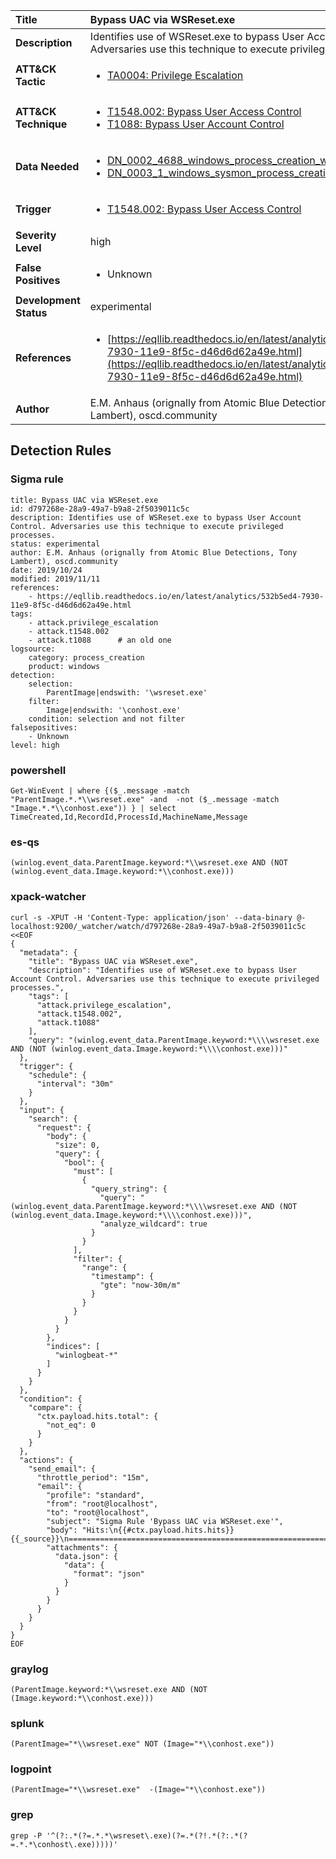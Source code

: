 | Title                    | Bypass UAC via WSReset.exe       |
|:-------------------------|:------------------|
| **Description**          | Identifies use of WSReset.exe to bypass User Account Control. Adversaries use this technique to execute privileged processes. |
| **ATT&amp;CK Tactic**    |  <ul><li>[TA0004: Privilege Escalation](https://attack.mitre.org/tactics/TA0004)</li></ul>  |
| **ATT&amp;CK Technique** | <ul><li>[T1548.002: Bypass User Access Control](https://attack.mitre.org/techniques/T1548/002)</li><li>[T1088: Bypass User Account Control](https://attack.mitre.org/techniques/T1088)</li></ul>  |
| **Data Needed**          | <ul><li>[DN_0002_4688_windows_process_creation_with_commandline](../Data_Needed/DN_0002_4688_windows_process_creation_with_commandline.md)</li><li>[DN_0003_1_windows_sysmon_process_creation](../Data_Needed/DN_0003_1_windows_sysmon_process_creation.md)</li></ul>  |
| **Trigger**              | <ul><li>[T1548.002: Bypass User Access Control](../Triggers/T1548.002.md)</li></ul>  |
| **Severity Level**       | high |
| **False Positives**      | <ul><li>Unknown</li></ul>  |
| **Development Status**   | experimental |
| **References**           | <ul><li>[https://eqllib.readthedocs.io/en/latest/analytics/532b5ed4-7930-11e9-8f5c-d46d6d62a49e.html](https://eqllib.readthedocs.io/en/latest/analytics/532b5ed4-7930-11e9-8f5c-d46d6d62a49e.html)</li></ul>  |
| **Author**               | E.M. Anhaus (orignally from Atomic Blue Detections, Tony Lambert), oscd.community |


## Detection Rules

### Sigma rule

```
title: Bypass UAC via WSReset.exe
id: d797268e-28a9-49a7-b9a8-2f5039011c5c
description: Identifies use of WSReset.exe to bypass User Account Control. Adversaries use this technique to execute privileged processes.
status: experimental
author: E.M. Anhaus (orignally from Atomic Blue Detections, Tony Lambert), oscd.community
date: 2019/10/24
modified: 2019/11/11
references:
    - https://eqllib.readthedocs.io/en/latest/analytics/532b5ed4-7930-11e9-8f5c-d46d6d62a49e.html
tags:
    - attack.privilege_escalation
    - attack.t1548.002
    - attack.t1088      # an old one
logsource:
    category: process_creation
    product: windows
detection:
    selection:
        ParentImage|endswith: '\wsreset.exe'
    filter:
        Image|endswith: '\conhost.exe'
    condition: selection and not filter
falsepositives:
    - Unknown
level: high

```





### powershell
    
```
Get-WinEvent | where {($_.message -match "ParentImage.*.*\\wsreset.exe" -and  -not ($_.message -match "Image.*.*\\conhost.exe")) } | select TimeCreated,Id,RecordId,ProcessId,MachineName,Message
```


### es-qs
    
```
(winlog.event_data.ParentImage.keyword:*\\wsreset.exe AND (NOT (winlog.event_data.Image.keyword:*\\conhost.exe)))
```


### xpack-watcher
    
```
curl -s -XPUT -H 'Content-Type: application/json' --data-binary @- localhost:9200/_watcher/watch/d797268e-28a9-49a7-b9a8-2f5039011c5c <<EOF
{
  "metadata": {
    "title": "Bypass UAC via WSReset.exe",
    "description": "Identifies use of WSReset.exe to bypass User Account Control. Adversaries use this technique to execute privileged processes.",
    "tags": [
      "attack.privilege_escalation",
      "attack.t1548.002",
      "attack.t1088"
    ],
    "query": "(winlog.event_data.ParentImage.keyword:*\\\\wsreset.exe AND (NOT (winlog.event_data.Image.keyword:*\\\\conhost.exe)))"
  },
  "trigger": {
    "schedule": {
      "interval": "30m"
    }
  },
  "input": {
    "search": {
      "request": {
        "body": {
          "size": 0,
          "query": {
            "bool": {
              "must": [
                {
                  "query_string": {
                    "query": "(winlog.event_data.ParentImage.keyword:*\\\\wsreset.exe AND (NOT (winlog.event_data.Image.keyword:*\\\\conhost.exe)))",
                    "analyze_wildcard": true
                  }
                }
              ],
              "filter": {
                "range": {
                  "timestamp": {
                    "gte": "now-30m/m"
                  }
                }
              }
            }
          }
        },
        "indices": [
          "winlogbeat-*"
        ]
      }
    }
  },
  "condition": {
    "compare": {
      "ctx.payload.hits.total": {
        "not_eq": 0
      }
    }
  },
  "actions": {
    "send_email": {
      "throttle_period": "15m",
      "email": {
        "profile": "standard",
        "from": "root@localhost",
        "to": "root@localhost",
        "subject": "Sigma Rule 'Bypass UAC via WSReset.exe'",
        "body": "Hits:\n{{#ctx.payload.hits.hits}}{{_source}}\n================================================================================\n{{/ctx.payload.hits.hits}}",
        "attachments": {
          "data.json": {
            "data": {
              "format": "json"
            }
          }
        }
      }
    }
  }
}
EOF

```


### graylog
    
```
(ParentImage.keyword:*\\wsreset.exe AND (NOT (Image.keyword:*\\conhost.exe)))
```


### splunk
    
```
(ParentImage="*\\wsreset.exe" NOT (Image="*\\conhost.exe"))
```


### logpoint
    
```
(ParentImage="*\\wsreset.exe"  -(Image="*\\conhost.exe"))
```


### grep
    
```
grep -P '^(?:.*(?=.*.*\wsreset\.exe)(?=.*(?!.*(?:.*(?=.*.*\conhost\.exe)))))'
```



